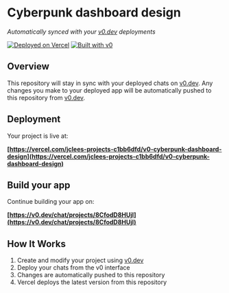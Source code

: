 # Cyberpunk dashboard design

*Automatically synced with your [v0.dev](https://v0.dev) deployments*

[![Deployed on Vercel](https://img.shields.io/badge/Deployed%20on-Vercel-black?style=for-the-badge&logo=vercel)](https://vercel.com/jclees-projects-c1bb6dfd/v0-cyberpunk-dashboard-design)
[![Built with v0](https://img.shields.io/badge/Built%20with-v0.dev-black?style=for-the-badge)](https://v0.dev/chat/projects/8CfodD8HUjl)

## Overview

This repository will stay in sync with your deployed chats on [v0.dev](https://v0.dev).
Any changes you make to your deployed app will be automatically pushed to this repository from [v0.dev](https://v0.dev).

## Deployment

Your project is live at:

**[https://vercel.com/jclees-projects-c1bb6dfd/v0-cyberpunk-dashboard-design](https://vercel.com/jclees-projects-c1bb6dfd/v0-cyberpunk-dashboard-design)**

## Build your app

Continue building your app on:

**[https://v0.dev/chat/projects/8CfodD8HUjl](https://v0.dev/chat/projects/8CfodD8HUjl)**

## How It Works

1. Create and modify your project using [v0.dev](https://v0.dev)
2. Deploy your chats from the v0 interface
3. Changes are automatically pushed to this repository
4. Vercel deploys the latest version from this repository
